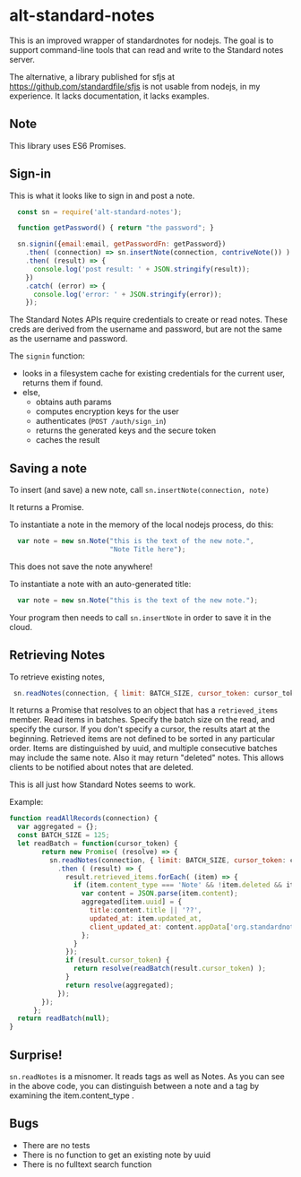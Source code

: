 # alt-standard-notes

This is an improved wrapper of standardnotes for nodejs.
The goal is to support command-line tools that can read and write to the Standard notes server.

The alternative, a library published for sfjs at
https://github.com/standardfile/sfjs
is not usable from nodejs, in my experience. It lacks documentation, it lacks examples.

## Note

This library uses ES6 Promises.

## Sign-in

This is what it looks like to sign in and post a note.

```js
  const sn = require('alt-standard-notes');

  function getPassword() { return "the password"; }

  sn.signin({email:email, getPasswordFn: getPassword})
    .then( (connection) => sn.insertNote(connection, contriveNote()) )
    .then( (result) => {
      console.log('post result: ' + JSON.stringify(result));
    })
    .catch( (error) => {
      console.log('error: ' + JSON.stringify(error));
    });

```

The Standard Notes APIs require credentials to create or read notes. These creds
are derived from the username and password, but are not the same as the username
and password.

The `signin` function:
* looks in a filesystem cache for existing credentials for the current user, returns them if found.
* else,
  * obtains auth params
  * computes encryption keys for the user
  * authenticates (`POST /auth/sign_in`)
  * returns the generated keys and the secure token
  * caches the result


## Saving a note

To insert (and save) a new note, call
`sn.insertNote(connection, note)`

It returns a Promise.

To instantiate a note in the memory of the local nodejs process, do this:
```js
  var note = new sn.Note("this is the text of the new note.",
                         "Note Title here");
```

This does not save the note anywhere!

To instantiate a note with an auto-generated title:

```js
  var note = new sn.Note("this is the text of the new note.");
```

Your program then needs to call `sn.insertNote` in order to save it in the cloud.

## Retrieving Notes

To retrieve existing notes,
```js
 sn.readNotes(connection, { limit: BATCH_SIZE, cursor_token: cursor_token} )

```
It returns a Promise that resolves to an object that has a `retrieved_items` member.
Read items in batches. Specify the batch size on the read, and specify the cursor. If you don't specify a cursor, 
the results atart at the beginning. Retrieved items are not defined to be sorted in any particular order. Items are 
distinguished by uuid, and multiple consecutive batches may include the same note. Also it may return "deleted" notes.
This allows clients to be notified about notes that are deleted.

This is all just how Standard Notes seems to work.

Example: 

```js
function readAllRecords(connection) {
  var aggregated = {};
  const BATCH_SIZE = 125;
  let readBatch = function(cursor_token) {
        return new Promise( (resolve) => {
          sn.readNotes(connection, { limit: BATCH_SIZE, cursor_token: cursor_token} )
            .then ( (result) => {
              result.retrieved_items.forEach( (item) => {
                if (item.content_type === 'Note' && !item.deleted && item.content) {
                  var content = JSON.parse(item.content);
                  aggregated[item.uuid] = {
                    title:content.title || '??',
                    updated_at: item.updated_at,
                    client_updated_at: content.appData['org.standardnotes.sn'].client_updated_at
                  };
                }
              });
              if (result.cursor_token) {
                return resolve(readBatch(result.cursor_token) );
              }
              return resolve(aggregated);
            });
        });
      };
  return readBatch(null);
}
```

## Surprise!

`sn.readNotes` is a misnomer. It reads tags as well as Notes. 
As you can see in the above code, you can distinguish between a note and a tag by examining the item.content_type . 

## Bugs

* There are no tests
* There is no function to get an existing note by uuid
* There is no fulltext search function

